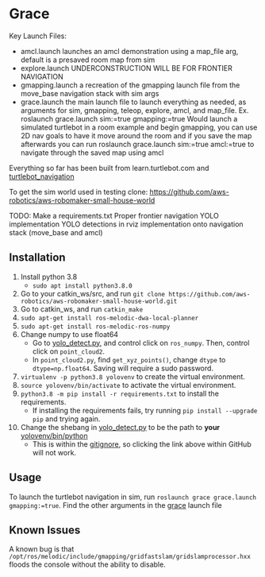 # Grace

Key Launch Files:

* amcl.launch launches an amcl demonstration using a map_file arg, default is a presaved room map from sim
* explore.launch UNDERCONSTRUCTION WILL BE FOR FRONTIER NAVIGATION
* gmapping.launch a recreation of the gmapping launch file from the move_base navigation stack with sim args
* grace.launch the main launch file to launch everything as needed, as arguments for sim, gmapping, teleop, explore, amcl, and map_file. Ex. roslaunch grace.launch sim:=true gmapping:=true    Would launch a simulated turtlebot in a room example and begin gmapping, you can use 2D nav goals to have it move around the room and if you save the map afterwards you can run roslaunch grace.launch sim:=true amcl:=true    to navigate through the saved map using amcl

Everything so far has been built from learn.turtlebot.com and [turtlebot_navigation](http://wiki.ros.org/turtlebot_navigation/Tutorials/Setup%20the%20Navigation%20Stack%20for%20TurtleBot)

To get the sim world used in testing clone: <https://github.com/aws-robotics/aws-robomaker-small-house-world>

TODO:
Make a requirements.txt
Proper frontier navigation
YOLO implementation
YOLO detections in rviz
implementation onto navigation stack (move_base and amcl)

## Installation

1. Install python 3.8
    * `sudo apt install python3.8.0`
2. Go to your catkin_ws/src, and run `git clone https://github.com/aws-robotics/aws-robomaker-small-house-world.git`
3. Go to catkin_ws, and run `catkin_make`
4. `sudo apt-get install ros-melodic-dwa-local-planner`
5. `sudo apt-get install ros-melodic-ros-numpy`
6. Change numpy to use float64
    * Go to [yolo_detect.py](scripts/yolo_detect.py), and control click on `ros_numpy`. Then, control click on `point_cloud2`.
    * In `point_cloud2.py`, find `get_xyz_points()`, change `dtype` to `dtype=np.float64`. Saving will require a sudo password.
7. `virtualenv -p python3.8 yolovenv` to create the virtual environment.
8. `source yolovenv/bin/activate` to activate the virtual environment.
9. `python3.8 -m pip install -r requirements.txt` to install the requirements.
    * If installing the requirements fails, try running `pip install --upgrade pip` and trying again.
10. Change the shebang in [yolo_detect.py](scripts/yolo_detect.py) to be the path to **your** [yolovenv/bin/python](yolovenv/bin/python)
    * This is within the [gitignore](.gitignore), so clicking the link above within GitHub will not work.

## Usage

To launch the turtlebot navigation in sim, run `roslaunch grace grace.launch gmapping:=true`. Find the other arguments in the [grace](launch/grace.launch) launch file

## Known Issues

A known bug is that `/opt/ros/melodic/include/gmapping/gridfastslam/gridslamprocessor.hxx` floods the console without the ability to disable.
